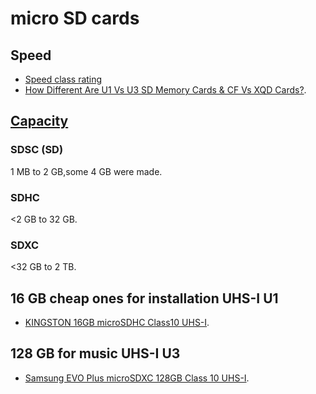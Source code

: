 # micro SD cards

## Speed
* [Speed class rating](https://en.wikipedia.org/wiki/Secure_Digital#Speed_class_rating)
* [How Different Are U1 Vs U3 SD Memory Cards & CF Vs XQD Cards?](https://www.slrlounge.com/different-u1-vs-u3-sd-memory-cards-cf-vs-xqd-cards/).

## [Capacity](https://en.wikipedia.org/wiki/Secure_Digital)

### SDSC (SD)
1 MB to 2 GB,some 4 GB were made.

### SDHC
<2 GB to 32 GB.

### SDXC
<32 GB to 2 TB.

## 16 GB cheap ones for installation UHS-I U1
* [KINGSTON 16GB microSDHC Class10 UHS-I](http://ekoshop.lv/arejiedatuneseji/atminaskartes/kingston-16gb-microsdhc-class10-uhsi).

## 128 GB for music UHS-I U3
* [Samsung EVO Plus microSDXC 128GB Class 10 UHS-I](http://ekoshop.lv/arejiedatuneseji/atminaskartes/samsung-evo-plus-microsdxc-128gb-class-10-uhsi).
